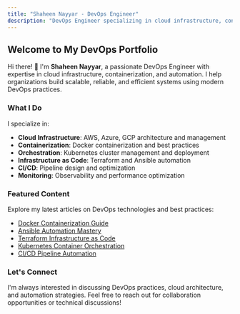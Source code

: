 ```yaml
---
title: "Shaheen Nayyar - DevOps Engineer"
description: "DevOps Engineer specializing in cloud infrastructure, containerization, and automation"
---
```


## Welcome to My DevOps Portfolio

Hi there! 👋 I'm **Shaheen Nayyar**, a passionate DevOps Engineer with expertise in cloud infrastructure, containerization, and automation. I help organizations build scalable, reliable, and efficient systems using modern DevOps practices.

### What I Do

I specialize in:
- **Cloud Infrastructure**: AWS, Azure, GCP architecture and management
- **Containerization**: Docker containerization and best practices
- **Orchestration**: Kubernetes cluster management and deployment
- **Infrastructure as Code**: Terraform and Ansible automation
- **CI/CD**: Pipeline design and optimization
- **Monitoring**: Observability and performance optimization

### Featured Content

Explore my latest articles on DevOps technologies and best practices:

- [Docker Containerization Guide](/posts/docker-containerization-guide/)
- [Ansible Automation Mastery](/posts/ansible-automation-mastery/)
- [Terraform Infrastructure as Code](/posts/terraform-infrastructure-as-code/)
- [Kubernetes Container Orchestration](/posts/kubernetes-container-orchestration/)
- [CI/CD Pipeline Automation](/posts/devops-cicd-pipeline-automation/)

### Let's Connect

I'm always interested in discussing DevOps practices, cloud architecture, and automation strategies. Feel free to reach out for collaboration opportunities or technical discussions!
